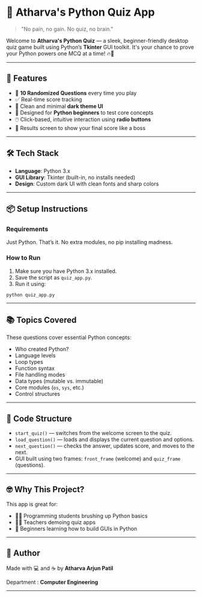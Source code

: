 
# 🧠 Atharva's Python Quiz App

> "No pain, no gain. No quiz, no brain."

Welcome to **Atharva's Python Quiz** — a sleek, beginner-friendly desktop quiz game built using Python’s **Tkinter** GUI toolkit. It's your chance to prove your Python powers one MCQ at a time! 🔥🐍

---

## 🚀 Features

- 🎯 **10 Randomized Questions** every time you play
- ✅ Real-time score tracking
- 🎨 Clean and minimal **dark theme UI**
- 🧠 Designed for **Python beginners** to test core concepts
- 🖱️ Click-based, intuitive interaction using **radio buttons**
- 🏁 Results screen to show your final score like a boss

---

## 🛠️ Tech Stack

- **Language**: Python 3.x  
- **GUI Library**: Tkinter (built-in, no installs needed)  
- **Design**: Custom dark UI with clean fonts and sharp colors

---

## 📦 Setup Instructions

### Requirements

Just Python. That’s it. No extra modules, no pip installing madness.

### How to Run

1. Make sure you have Python 3.x installed.
2. Save the script as `quiz_app.py`.
3. Run it using:

```bash
python quiz_app.py
```



---

## 📚 Topics Covered

These questions cover essential Python concepts:

- Who created Python?
- Language levels
- Loop types
- Function syntax
- File handling modes
- Data types (mutable vs. immutable)
- Core modules (`os`, `sys`, etc.)
- Control structures

---

## 🧩 Code Structure

- `start_quiz()` — switches from the welcome screen to the quiz.
- `load_question()` — loads and displays the current question and options.
- `next_question()` — checks the answer, updates score, and moves to the next.
- GUI built using two frames: `front_frame` (welcome) and `quiz_frame` (questions).

---

## 🤓 Why This Project?

This app is great for:

- 👨‍💻 Programming students brushing up Python basics
- 👩‍🏫 Teachers demoing quiz apps
- 👶 Beginners learning how to build GUIs in Python

---

## 🙌 Author

Made with 💻 and ☕ by **Atharva Arjun Patil**

Department : **Computer Engineering**

---

